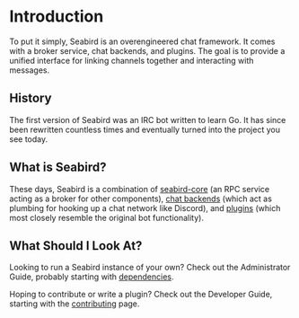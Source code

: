# Introduction

To put it simply, Seabird is an overengineered chat framework. It comes with a
broker service, chat backends, and plugins. The goal is to provide a unified
interface for linking channels together and interacting with messages.

## History

The first version of Seabird was an IRC bot written to learn Go. It has since
been rewritten countless times and eventually turned into the project you see
today.

## What is Seabird?

These days, Seabird is a combination of [seabird-core](admin/seabird-core.md) (an
RPC service acting as a broker for other components), [chat backends]() (which
act as plumbing for hooking up a chat network like Discord), and [plugins]()
(which most closely resemble the original bot functionality).

## What Should I Look At?

Looking to run a Seabird instance of your own? Check out the Administrator
Guide, probably starting with [dependencies]().

Hoping to contribute or write a plugin? Check out the Developer Guide, starting
with the [contributing]() page.
